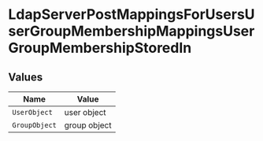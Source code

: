 # LdapServerPostMappingsForUsersUserGroupMembershipMappingsUserGroupMembershipStoredIn


## Values

| Name          | Value         |
| ------------- | ------------- |
| `UserObject`  | user object   |
| `GroupObject` | group object  |
